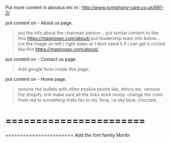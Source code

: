 Put more content in aboutus etc  in :
http://www.symphony-care.co.uk/681-2/



put content on - About us page.
> put the info about the chairman person...
> put similar content to like this   https://magnosec.com/about/
> put leadership team info below...
> cut the image on left / right sides or I dont need it if i can get it circled like this
https://magnosec.com/about/



put content on - Contact us page
> Add google form inside this page.


put content on - Home page.
> remove the bullets with other posiive points like, ethics etc.
> remove the shopify. link
>make sure all the links work nicely.
> change the color from red to something thats fav to my  Teva. i.e sky blue, choclate,

=======================
=======================
=======================
Add the font family Moribi
